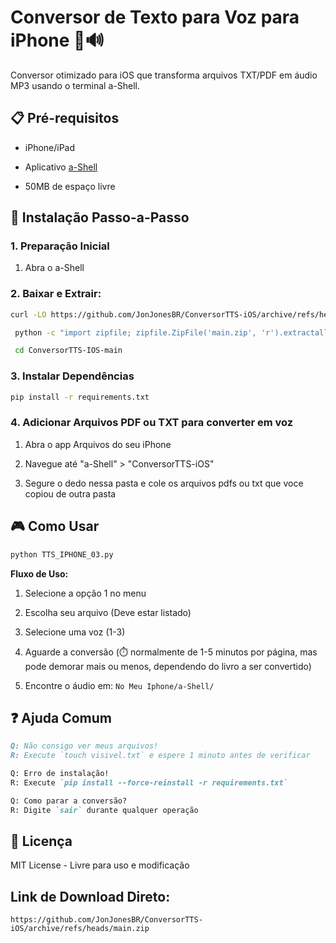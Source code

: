 # Conversor de Texto para Voz para iPhone 📲🔊

Conversor otimizado para iOS que transforma arquivos TXT/PDF em áudio MP3 usando o terminal a-Shell.

## 📋 Pré-requisitos

- iPhone/iPad
  
- Aplicativo [a-Shell](https://apps.apple.com/br/app/a-shell/id1543537943)
 
- 50MB de espaço livre

## 🚀 Instalação Passo-a-Passo

### 1. Preparação Inicial

1. Abra o a-Shell

### 2. Baixar e Extrair:  

   ```bash
   curl -LO https://github.com/JonJonesBR/ConversorTTS-iOS/archive/refs/heads/main.zip
```
  ```bash
   python -c "import zipfile; zipfile.ZipFile('main.zip', 'r').extractall()"
```
  ```bash
   cd ConversorTTS-IOS-main
```

### 3. Instalar Dependências

```bash
pip install -r requirements.txt
```

### 4. Adicionar Arquivos PDF ou TXT para converter em voz

1. Abra o app Arquivos do seu iPhone

2. Navegue até "a-Shell" > "ConversorTTS-iOS"

3. Segure o dedo nessa pasta e cole os arquivos pdfs ou txt que voce copiou de outra pasta

## 🎮 Como Usar

```bash
python TTS_IPHONE_03.py
```

**Fluxo de Uso:**

1. Selecione a opção 1 no menu
   
2. Escolha seu arquivo (Deve estar listado)
   
3. Selecione uma voz (1-3)
   
4. Aguarde a conversão (⏱️ normalmente de 1-5 minutos por página, mas pode demorar mais ou menos, dependendo do livro a ser convertido)

5. Encontre o áudio em: `No Meu Iphone/a-Shell/`

## ❓ Ajuda Comum

```markdown
Q: Não consigo ver meus arquivos!
R: Execute `touch visivel.txt` e espere 1 minuto antes de verificar

Q: Erro de instalação!
R: Execute `pip install --force-reinstall -r requirements.txt`

Q: Como parar a conversão?
R: Digite `sair` durante qualquer operação
```

## 📄 Licença
MIT License - Livre para uso e modificação

## Link de Download Direto:
`https://github.com/JonJonesBR/ConversorTTS-iOS/archive/refs/heads/main.zip`

